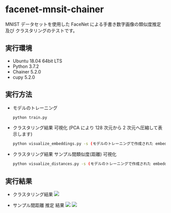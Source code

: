 # facenet-mnsit-chainer
MNIST データセットを使用した FaceNet による手書き数字画像の類似度推定 及び クラスタリングのテストです。

## 実行環境
* Ubuntu 18.04 64bit LTS
* Python 3.7.2
* Chainer 5.2.0
* cupy 5.2.0

## 実行方法
* モデルのトレーニング

    ```bash
    python train.py
    ```

* クラスタリング結果 可視化 (PCA により 128 次元から 2 次元へ圧縮して表示します)

    ```bash
    python visualize_embeddings.py -s (モデルのトレーニングで作成された embeddings-*.npy のパス)
    ```

* クラスタリング結果 サンプル間類似度(距離) 可視化

    ```bash
    python visualize_distances.py -s (モデルのトレーニングで作成された embeddings-*.npy のパス)
    ```

## 実行結果
* クラスタリング結果
![](https://github.com/s059ff/facenet-mnist-chainer/blob/master/examples/embeddings-100.png)

* サンプル間距離 推定 結果
![](https://github.com/s059ff/facenet-mnist-chainer/blob/master/examples/embeddings-100-choices.png)
![](https://github.com/s059ff/facenet-mnist-chainer/blob/master/examples/embeddings-100-distances.png)
